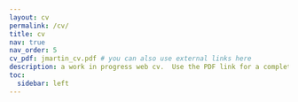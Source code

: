 ```yaml
---
layout: cv
permalink: /cv/
title: cv
nav: true
nav_order: 5
cv_pdf: jmartin_cv.pdf # you can also use external links here
description: a work in progress web cv.  Use the PDF link for a complete cv.
toc:
  sidebar: left
---
```

